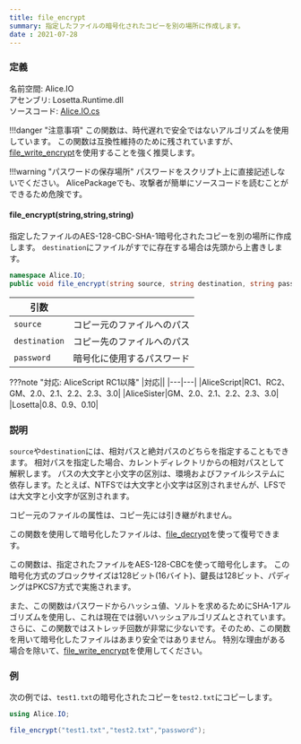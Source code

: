 ```yaml
---
title: file_encrypt
summary: 指定したファイルの暗号化されたコピーを別の場所に作成します。
date : 2021-07-28
---
```


### 定義
名前空間: Alice.IO<br/>
アセンブリ: Losetta.Runtime.dll<br/>
ソースコード: [Alice.IO.cs](https://github.com/WSOFT-Project/Losetta/blob/master/Losetta.Runtime/Alice.IO.cs)

!!!danger "注意事項"
    この関数は、時代遅れで安全ではないアルゴリズムを使用しています。
    この関数は互換性維持のために残されていますが、[file_write_encrypt](./file_write_encrypt.md)を使用することを強く推奨します。

!!!warning "パスワードの保存場所"
    パスワードをスクリプト上に直接記述しないでください。
    AlicePackageでも、攻撃者が簡単にソースコードを読むことができるため危険です。

#### file_encrypt(string,string,string)

指定したファイルのAES-128-CBC-SHA-1暗号化されたコピーを別の場所に作成します。
`destination`にファイルがすでに存在する場合は先頭から上書きします。

```cs title="AliceScript"
namespace Alice.IO;
public void file_encrypt(string source, string destination, string password);
```

|引数| |
|-|-|
|`source`|コピー元のファイルへのパス|
|`destination`|コピー先のファイルへのパス|
|`password`|暗号化に使用するパスワード|

???note "対応: AliceScript RC1以降"
    |対応||
    |---|---|
    |AliceScript|RC1、RC2、GM、2.0、2.1、2.2、2.3、3.0|
    |AliceSister|GM、2.0、2.1、2.2、2.3、3.0|
    |Losetta|0.8、0.9、0.10|

### 説明
`source`や`destination`には、相対パスと絶対パスのどちらを指定することもできます。
相対パスを指定した場合、カレントディレクトリからの相対パスとして解釈します。
パスの大文字と小文字の区別は、環境およびファイルシステムに依存します。たとえば、NTFSでは大文字と小文字は区別されませんが、LFSでは大文字と小文字が区別されます。

コピー元のファイルの属性は、コピー先には引き継がれません。

この関数を使用して暗号化したファイルは、[file_decrypt](./file_decrypt.md)を使って復号できます。

この関数は、指定されたファイルをAES-128-CBCを使って暗号化します。
この暗号化方式のブロックサイズは128ビット(16バイト)、鍵長は128ビット、パディングはPKCS7方式で実施されます。

また、この関数はパスワードからハッシュ値、ソルトを求めるためにSHA-1アルゴリズムを使用し、これは現在では弱いハッシュアルゴリズムとされています。さらに、この関数ではストレッチ回数が非常に少ないです。そのため、この関数を用いて暗号化したファイルはあまり安全ではありません。
特別な理由がある場合を除いて、[file_write_encrypt](./file_write_data.md)を使用してください。
### 例
次の例では、`test1.txt`の暗号化されたコピーを`test2.txt`にコピーします。

```cs title="AliceScript"
using Alice.IO;

file_encrypt("test1.txt","test2.txt","password");
```